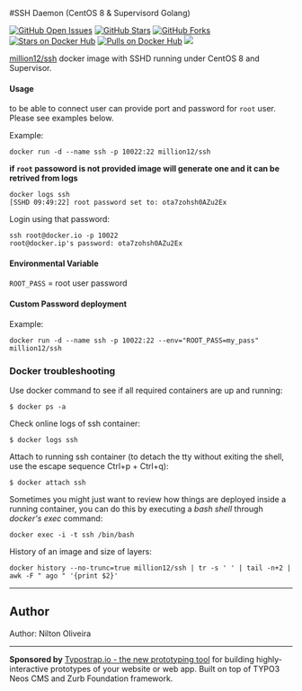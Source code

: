 #SSH Daemon (CentOS 8 & Supervisord Golang)

[![GitHub Open Issues](https://img.shields.io/github/issues/million12/docker-ssh.svg)](https://github.com/million12/docker-ssh/issues)
[![GitHub Stars](https://img.shields.io/github/stars/million12/docker-ssh.svg)](https://github.com/million12/docker-ssh)
[![GitHub Forks](https://img.shields.io/github/forks/million12/docker-ssh.svg)](https://github.com/million12/docker-ssh)
[![Stars on Docker Hub](https://img.shields.io/docker/stars/million12/ssh.svg)](https://hub.docker.com/r/million12/ssh)
[![Pulls on Docker Hub](https://img.shields.io/docker/pulls/million12/ssh.svg)](https://hub.docker.com/r/million12/ssh)
[![](https://images.microbadger.com/badges/image/million12/ssh.svg)](http://microbadger.com/images/million12/ssh)


[million12/ssh](https://registry.hub.docker.com/u/million12/ssh/) docker image with SSHD running under CentOS 8 and Supervisor.

#### Usage
to be able to connect user can provide port and password for `root` user. Please see examples below.

Example:

	docker run -d --name ssh -p 10022:22 million12/ssh

**if `root` passoword is not provided image will generate one and it can be retrived from logs**

    docker logs ssh
    [SSHD 09:49:22] root password set to: ota7zohsh0AZu2Ex

Login using that password:

    ssh root@docker.io -p 10022
    root@docker.ip's password: ota7zohsh0AZu2Ex

#### Environmental Variable

`ROOT_PASS` = root user password

#### Custom Password deployment

Example:

	docker run -d --name ssh -p 10022:22 --env="ROOT_PASS=my_pass" million12/ssh

### Docker troubleshooting


Use docker command to see if all required containers are up and running:

    $ docker ps -a

Check online logs of ssh container:

    $ docker logs ssh

Attach to running ssh container (to detach the tty without exiting the shell,
use the escape sequence Ctrl+p + Ctrl+q):

    $ docker attach ssh

Sometimes you might just want to review how things are deployed inside a running container, you can do this by executing a _bash shell_ through _docker's exec_ command:

    docker exec -i -t ssh /bin/bash

History of an image and size of layers:

    docker history --no-trunc=true million12/ssh | tr -s ' ' | tail -n+2 | awk -F " ago " '{print $2}'

---
## Author

Author: Nilton Oliveira

---

**Sponsored by** [Typostrap.io - the new prototyping tool](http://typostrap.io/) for building highly-interactive prototypes of your website or web app. Built on top of TYPO3 Neos CMS and Zurb Foundation framework.
